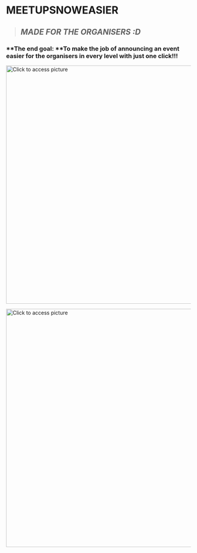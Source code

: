  <h1> MEETUPSNOWEASIER </h1>
 
>_<h2> MADE FOR THE ORGANISERS :D</h2>_


### **The end goal: **To make the job of announcing an event easier for the organisers in every level with just one click!!!


 
 <a href="https://drive.google.com/uc?export=view&id=1EvMae5_I3bT-1cQRadajsKUjmjHOy0sX"><img src="https://drive.google.com/uc?export=view&id=1EvMae5_I3bT-1cQRadajsKUjmjHOy0sX" style="width: 650px; max-width: 100%; height: auto" title="Click to access picture" />

 <a href="https://drive.google.com/uc?export=view&id=1EuiEi7uDJ6WXDC8-GF7WvHPuMptxWL_H"><img src="https://drive.google.com/uc?export=view&id=1EuiEi7uDJ6WXDC8-GF7WvHPuMptxWL_H" style="width: 650px; max-width: 100%; height: auto" title="Click to access picture" />
